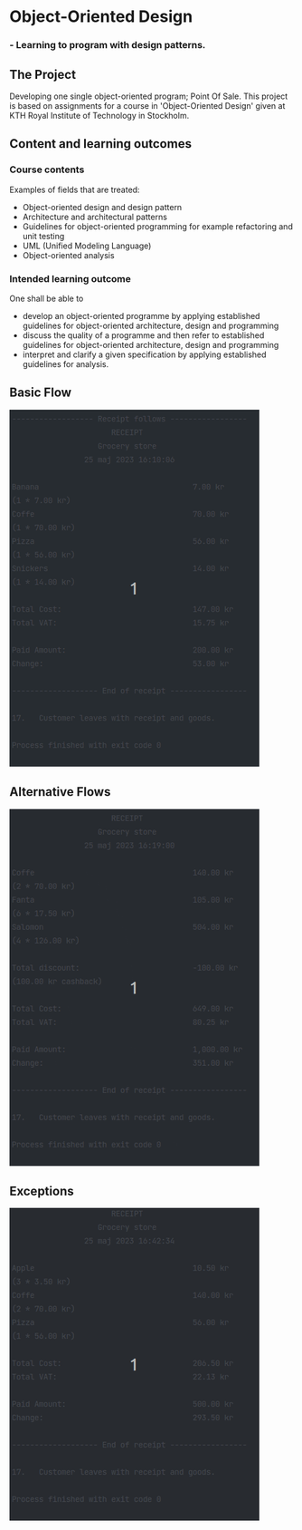 # Object-Oriented Design 
### - Learning to program with design patterns.

## The Project
Developing one single object-oriented program; Point Of Sale.
This project is based on assignments for a course in 'Object-Oriented Design' given at KTH Royal Institute of Technology in Stockholm.

## Content and learning outcomes
### Course contents
Examples of fields that are treated:
* Object-oriented design and design pattern  
* Architecture and architectural patterns  
* Guidelines for object-oriented programming for example refactoring and unit testing
* UML (Unified Modeling Language)  
* Object-oriented analysis
### Intended learning outcome
One shall be able to 
* develop an object-oriented programme by applying established guidelines for object-oriented architecture, design and programming
* discuss the quality of a programme and then refer to established guidelines for object-oriented architecture, design and programming
* interpret and clarify a given specification by applying established guidelines for analysis. 
## Basic Flow
![](https://github.com/VincentFerrigan/kth-iv1350-object-oriented-design/blob/main/output/peek_basic_flow.gif)

## Alternative Flows
![](https://github.com/VincentFerrigan/kth-iv1350-object-oriented-design/blob/main/output/peek_alternative_flows.gif)

## Exceptions 
![](https://github.com/VincentFerrigan/kth-iv1350-object-oriented-design/blob/main/output/peek_exceptions.gif)
